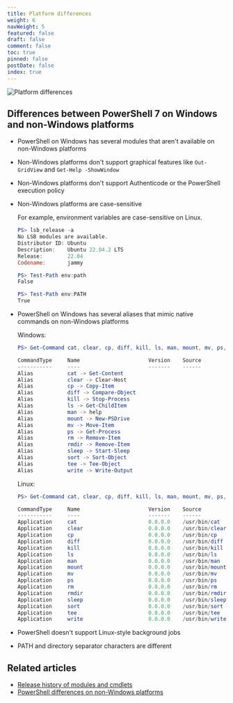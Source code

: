 ```yaml
---
title: Platform differences
weight: 6
navWeight: 5
featured: false
draft: false
comment: false
toc: true
pinned: false
postDate: false
index: true
---
```

<!-- markdownlint-disable MD041 -->
![Platform differences](./images/psprofiles/slide06.png)

## Differences between PowerShell 7 on Windows and non-Windows platforms

- PowerShell on Windows has several modules that aren't available on non-Windows platforms

- Non-Windows platforms don't support graphical features like `Out-GridView` and
  `Get-Help -ShowWindow`

- Non-Windows platforms don't support Authenticode or the PowerShell execution policy

- Non-Windows platforms are case-sensitive

  For example, environment variables are case-sensitive on Linux.

  ```powershell
  PS> lsb_release -a
  No LSB modules are available.
  Distributor ID: Ubuntu
  Description:    Ubuntu 22.04.2 LTS
  Release:        22.04
  Codename:       jammy

  PS> Test-Path env:path
  False

  PS> Test-Path env:PATH
  True
  ```

- PowerShell on Windows has several aliases that mimic native commands on non-Windows platforms

  Windows:

  ```powershell
  PS> Get-Command cat, clear, cp, diff, kill, ls, man, mount, mv, ps, rm, rmdir, sleep, sort, tee, write

  CommandType     Name                      Version    Source
  -----------     ----                      -------    ------
  Alias           cat -> Get-Content
  Alias           clear -> Clear-Host
  Alias           cp -> Copy-Item
  Alias           diff -> Compare-Object
  Alias           kill -> Stop-Process
  Alias           ls -> Get-ChildItem
  Alias           man -> help
  Alias           mount -> New-PSDrive
  Alias           mv -> Move-Item
  Alias           ps -> Get-Process
  Alias           rm -> Remove-Item
  Alias           rmdir -> Remove-Item
  Alias           sleep -> Start-Sleep
  Alias           sort -> Sort-Object
  Alias           tee -> Tee-Object
  Alias           write -> Write-Output
  ```

  Linux:

  ```powershell
  PS> Get-Command cat, clear, cp, diff, kill, ls, man, mount, mv, ps, rm, rmdir, sleep, sort, tee, write

  CommandType     Name                      Version    Source
  -----------     ----                      -------    ------
  Application     cat                       0.0.0.0    /usr/bin/cat
  Application     clear                     0.0.0.0    /usr/bin/clear
  Application     cp                        0.0.0.0    /usr/bin/cp
  Application     diff                      0.0.0.0    /usr/bin/diff
  Application     kill                      0.0.0.0    /usr/bin/kill
  Application     ls                        0.0.0.0    /usr/bin/ls
  Application     man                       0.0.0.0    /usr/bin/man
  Application     mount                     0.0.0.0    /usr/bin/mount
  Application     mv                        0.0.0.0    /usr/bin/mv
  Application     ps                        0.0.0.0    /usr/bin/ps
  Application     rm                        0.0.0.0    /usr/bin/rm
  Application     rmdir                     0.0.0.0    /usr/bin/rmdir
  Application     sleep                     0.0.0.0    /usr/bin/sleep
  Application     sort                      0.0.0.0    /usr/bin/sort
  Application     tee                       0.0.0.0    /usr/bin/tee
  Application     write                     0.0.0.0    /usr/bin/write
  ```

- PowerShell doesn't support Linux-style background jobs

- PATH and directory separator characters are different

## Related articles

- [Release history of modules and cmdlets](https://learn.microsoft.com/powershell/scripting/whats-new/cmdlet-versions)
- [PowerShell differences on non-Windows platforms](https://learn.microsoft.com/powershell/scripting/whats-new/unix-support)
